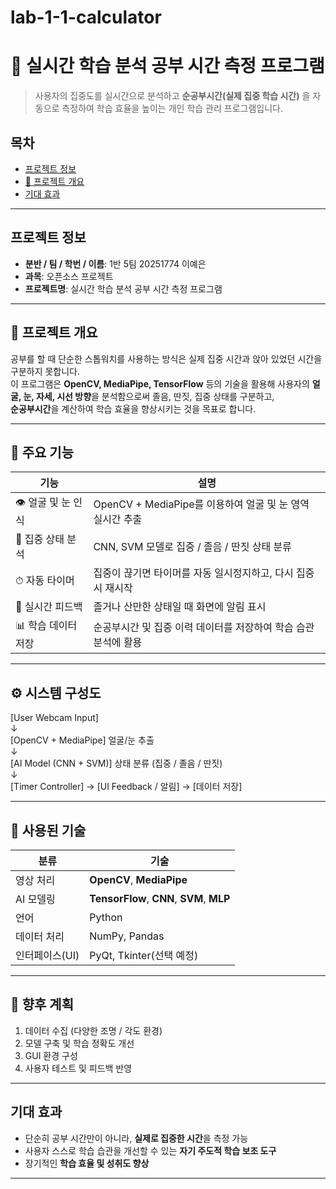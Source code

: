 # lab-1-1-calculator
# 🎯 실시간 학습 분석 공부 시간 측정 프로그램
> 사용자의 집중도를 실시간으로 분석하고 **순공부시간(실제 집중 학습 시간)** 을 자동으로 측정하여 학습 효율을 높이는 개인 학습 관리 프로그램입니다.

## 목차
- [프로젝트 정보](#프로젝트-정보)
- [🧩 프로젝트 개요](#프로젝트-개요)
- [기대 효과](#기대-효과)

---

## 프로젝트 정보
- **분반 / 팀 / 학번 / 이름**: 1반 5팀 20251774 이예은  
- **과목**: 오픈소스 프로젝트  
- **프로젝트명**: 실시간 학습 분석 공부 시간 측정 프로그램  

---

## 🧩 프로젝트 개요

공부를 할 때 단순한 스톱워치를 사용하는 방식은 실제 집중 시간과 앉아 있었던 시간을 구분하지 못합니다.  
이 프로그램은 **OpenCV, MediaPipe, TensorFlow** 등의 기술을 활용해 사용자의 **얼굴, 눈, 자세, 시선 방향**을 분석함으로써 졸음, 딴짓, 집중 상태를 구분하고,  
**순공부시간**을 계산하여 학습 효율을 향상시키는 것을 목표로 합니다.

---

## 🧠 주요 기능

| 기능 | 설명 |
|------|------|
| 👁 얼굴 및 눈 인식 | OpenCV + MediaPipe를 이용하여 얼굴 및 눈 영역 실시간 추출 |
| 🤖 집중 상태 분석 | CNN, SVM 모델로 집중 / 졸음 / 딴짓 상태 분류 |
| ⏱ 자동 타이머 | 집중이 끊기면 타이머를 자동 일시정지하고, 다시 집중 시 재시작 |
| 🔔 실시간 피드백 | 졸거나 산만한 상태일 때 화면에 알림 표시 |
| 📊 학습 데이터 저장 | 순공부시간 및 집중 이력 데이터를 저장하여 학습 습관 분석에 활용 |

---

## ⚙️ 시스템 구성도

[User Webcam Input]  
↓  
[OpenCV + MediaPipe] 얼굴/눈 추출  
↓  
[AI Model (CNN + SVM)] 상태 분류 (집중 / 졸음 / 딴짓)  
↓  
[Timer Controller] → [UI Feedback / 알림] → [데이터 저장]

--- 

## 🧰 사용된 기술

| 분류 | 기술 |
|------|------|
| 영상 처리 | **OpenCV**, **MediaPipe** |
| AI 모델링 | **TensorFlow**, **CNN**, **SVM**, **MLP** |
| 언어 | Python |
| 데이터 처리 | NumPy, Pandas |
| 인터페이스(UI) | PyQt, Tkinter(선택 예정) |

---

## 🚀 향후 계획
1. 데이터 수집 (다양한 조명 / 각도 환경)
2. 모델 구축 및 학습 정확도 개선
3. GUI 환경 구성
4. 사용자 테스트 및 피드백 반영

---

## 기대 효과 
- 단순히 공부 시간만이 아니라, **실제로 집중한 시간**을 측정 가능
- 사용자 스스로 학습 습관을 개선할 수 있는 **자기 주도적 학습 보조 도구**
- 장기적인 **학습 효율 및 성취도 향상** 

--- 
